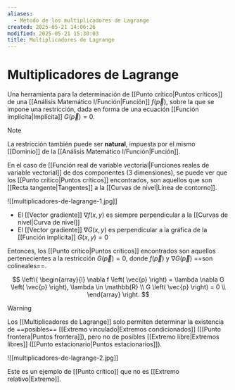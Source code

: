 ```yaml
---
aliases:
  - Método de los multiplicadores de Lagrange
created: 2025-05-21 14:06:26
modified: 2025-05-21 15:30:03
title: Multiplicadores de Lagrange
---
```


# Multiplicadores de Lagrange

Una herramienta para la determinación de [[Punto crítico|Puntos críticos]] de una [[Análisis Matemático I/Función|Función]] $f \left( \vec{p} \right)$, sobre la que se impone una restricción, dada en forma de una ecuación [[Función implícita|Implícita]] $G \left( \vec{p} \right) = 0$.

> [!note]
> La restricción también puede ser **natural**, impuesta por el mismo [[Dominio]] de la [[Análisis Matemático I/Función|Función]].

En el caso de [[Función real de variable vectorial|Funciones reales de variable vectorial]] de dos componentes (3 dimensiones), se puede ver que los [[Punto crítico|Puntos críticos]] encontrados, son aquellos que son [[Recta tangente|Tangentes]] a la [[Curvas de nivel|Línea de contorno]].

![[multiplicadores-de-lagrange-1.jpg]]

- El [[Vector gradiente]] $\nabla f(x, y)$ es siempre perpendicular a la [[Curvas de nivel|Curva de nivel]]
- El [[Vector gradiente]] $\nabla G(x, y)$ es perpendicular a la gráfica de la [[Función implícita]] $G(x, y) = 0$

Entonces, los [[Punto crítico|Puntos críticos]] encontrados son aquellos pertenecientes a la restricción $G \left( \vec{p} \right) = 0$, donde $f \left( \vec{p} \right)$ y $\nabla G \left( \vec{p} \right)$ ==son colineales==.

$$
\left\{
    \begin{array}{l}
        \nabla f \left( \vec{p} \right) = \lambda \nabla G \left( \vec{p} \right), \lambda \in \mathbb{R} \\
        G \left( \vec{p} \right) = 0 \\
    \end{array}
\right.
$$

> [!warning]
> Los [[Multiplicadores de Lagrange]] solo permiten determinar la existencia de ==posibles== [[Extremo vinculado|Extremos condicionados]] ([[Punto frontera|Puntos frontera]]), pero no de posibles [[Extremo libre|Extremos libres]] ([[Punto estacionario|Puntos estacionarios]]).
> 
> ![[multiplicadores-de-lagrange-2.jpg]]
> 
> Este es un ejemplo de [[Punto crítico]] que no es [[Extremo relativo|Extremo]].
